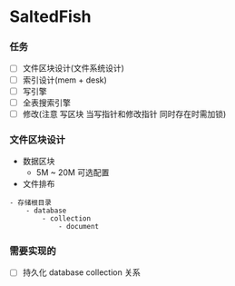 # SaltedFish

### 任务
- [ ] 文件区块设计(文件系统设计)
- [ ] 索引设计(mem + desk)
- [ ] 写引擎
- [ ] 全表搜索引擎
- [ ] 修改(注意 写区块 当写指针和修改指针 同时存在时需加锁)

### 文件区块设计
- 数据区块
    - 5M ~ 20M  可选配置
- 文件排布
```
- 存储根目录
    - database
        - collection
            - document
```

### 需要实现的
- [ ] 持久化 database collection 关系